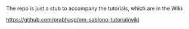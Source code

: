 The repo is just a stub to accompany the tutorials, which are in the Wiki:

https://github.com/prabhasp/om-sablono-tutorial/wiki
